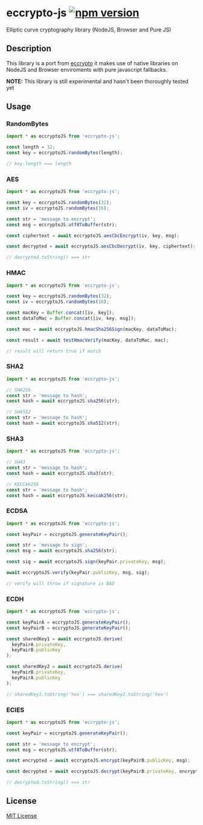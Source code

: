 # eccrypto-js [![npm version](https://badge.fury.io/js/eccrypto-js.svg)](https://badge.fury.io/js/eccrypto-js)

Elliptic curve cryptography library (NodeJS, Browser and Pure JS)

## Description

This library is a port from [eccrypto](https://github.com/bitchan/eccrypto) it makes use of native libraries on NodeJS and Browser enviroments with pure javascript fallbacks.

**NOTE:** This library is still experimental and hasn't been thoroughly tested yet

## Usage

### RandomBytes

```typescript
import * as eccryptoJS from 'eccrypto-js';

const length = 32;
const key = eccryptoJS.randomBytes(length);

// key.length === length
```

### AES

```typescript
import * as eccryptoJS from 'eccrypto-js';

const key = eccryptoJS.randomBytes(32);
const iv = eccryptoJS.randomBytes(16);

const str = 'message to encrypt';
const msg = eccryptoJS.utf8ToBuffer(str);

const ciphertext = await eccryptoJS.aesCbcEncrypt(iv, key, msg);

const decrypted = await eccryptoJS.aesCbcDecrypt(iv, key, ciphertext);

// decrypted.toString() === str
```

### HMAC

```typescript
import * as eccryptoJS from 'eccrypto-js';

const key = eccryptoJS.randomBytes(32);
const iv = eccryptoJS.randomBytes(16);

const macKey = Buffer.concat([iv, key]);
const dataToMac = Buffer.concat([iv, key, msg]);

const mac = await eccryptoJS.hmacSha256Sign(macKey, dataToMac);

const result = await testHmacVerify(macKey, dataToMac, mac);

// result will return true if match
```

### SHA2

```typescript
import * as eccryptoJS from 'eccrypto-js';

// SHA256
const str = 'message to hash';
const hash = await eccryptoJS.sha256(str);

// SHA512
const str = 'message to hash';
const hash = await eccryptoJS.sha512(str);
```

### SHA3

```typescript
import * as eccryptoJS from 'eccrypto-js';

// SHA3
const str = 'message to hash';
const hash = await eccryptoJS.sha3(str);

// KECCAK256
const str = 'message to hash';
const hash = await eccryptoJS.keccak256(str);
```

### ECDSA

```typescript
import * as eccryptoJS from 'eccrypto-js';

const keyPair = eccryptoJS.generateKeyPair();

const str = 'message to sign';
const msg = await eccryptoJS.sha256(str);

const sig = await eccryptoJS.sign(keyPair.privateKey, msg);

await eccryptoJS.verify(keyPair.publicKey, msg, sig);

// verify will throw if signature is BAD
```

### ECDH

```typescript
import * as eccryptoJS from 'eccrypto-js';

const keyPairA = eccryptoJS.generateKeyPair();
const keyPairB = eccryptoJS.generateKeyPair();

const sharedKey1 = await eccryptoJS.derive(
  keyPairA.privateKey,
  keyPairB.publicKey
);

const sharedKey2 = await eccryptoJS.derive(
  keyPairB.privateKey,
  keyPairA.publicKey
);

// sharedKey1.toString('hex') === sharedKey2.toString('hex')
```

### ECIES

```typescript
import * as eccryptoJS from 'eccrypto-js';

const keyPair = eccryptoJS.generateKeyPair();

const str = 'message to encrypt';
const msg = eccryptoJS.utf8ToBuffer(str);

const encrypted = await eccryptoJS.encrypt(keyPairB.publicKey, msg);

const decrypted = await eccryptoJS.decrypt(keyPairB.privateKey, encrypted);

// decrypted.toString() === str
```

## License

[MIT License](LICENSE.md)
